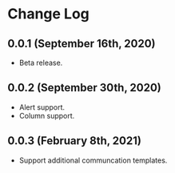 # Change Log

## 0.0.1 (September 16th, 2020)

- Beta release.

## 0.0.2 (September 30th, 2020)

- Alert support.
- Column support.

## 0.0.3 (February 8th, 2021)

- Support additional communcation templates.

